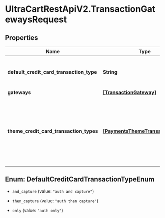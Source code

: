 # UltraCartRestApiV2.TransactionGatewaysRequest

## Properties
Name | Type | Description | Notes
------------ | ------------- | ------------- | -------------
**default_credit_card_transaction_type** | **String** | The default transaction type for this merchant account | [optional] 
**gateways** | [**[TransactionGateway]**](TransactionGateway.md) |  | [optional] 
**theme_credit_card_transaction_types** | [**[PaymentsThemeTransactionType]**](PaymentsThemeTransactionType.md) | A list of the storefronts and themes for this merchant account and what type of transaction should be attempted | [optional] 


<a name="DefaultCreditCardTransactionTypeEnum"></a>
## Enum: DefaultCreditCardTransactionTypeEnum


* `and_capture` (value: `"auth and capture"`)

* `then_capture` (value: `"auth then capture"`)

* `only` (value: `"auth only"`)




